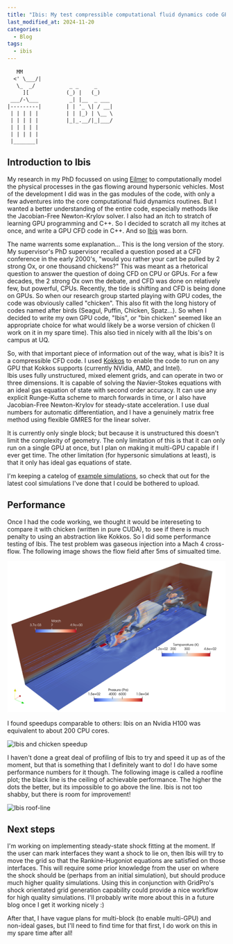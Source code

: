 ```yaml
---
title: "Ibis: My test compressible computational fluid dynamics code GPUs"
last_modified_at: 2024-11-20
categories:
  - Blog
tags:
  - ibis
---
```


```
   MM      
  <' \___/| 
   \_  _/           _ _     _     
     ][            (_) |   (_)    
 ___/-\___          _| |__  _ ___ 
|---------|        | | '_ \| / __|
 | | | | |         | | |_) | \__ \
 | | | | |         |_|_.__/|_|___/
 | | | | |     
 | | | | |                
 |_______|
```


## Introduction to Ibis
My research in my PhD focussed on using [Eilmer](gdtk-uq/gdtk) to computationally model the physical processes in the gas flowing around hypersonic vehicles.
Most of the development I did was in the gas modules of the code, with only a few adventures into the core computational fluid dynamics routines.
But I wanted a better understanding of the entire code, especially methods like the Jacobian-Free Newton-Krylov solver.
I also had an itch to stratch of learning GPU programming and C++.
So I decided to scratch all my itches at once, and write a GPU CFD code in C++.
And so [Ibis](https://wattrg.github.io/ibis/) was born.

The name warrents some explanation... 
This is the long version of the story.
My supervisor's PhD supervisor recalled a question posed at a CFD conference in the early 2000's, "would you rather your cart be pulled by 2 strong Ox, or one thousand chickens?"
This was meant as a rhetorical question to answer the question of doing CFD on CPU or GPUs.
For a few decades, the 2 strong Ox own the debate, and CFD was done on relatively few, but powerful, CPUs.
Recently, the tide is shifting and CFD is being done on GPUs.
So when our research group started playing with GPU codes, the code was obviously called "chicken".
This also fit with the long history of codes named after birds (Seagul, Puffin, Chicken, Spatz...).
So when I decided to write my own GPU code, "Ibis", or "bin chicken" seemed like an appropriate choice for what would likely be a worse version of chicken (I work on it in my spare time).
This also tied in nicely with all the Ibis's on campus at UQ.

So, with that important piece of information out of the way, what is ibis?
It is a compressible CFD code.
I used [Kokkos](www.kokkos.org "Kokkos") to enable the code to run on any GPU that Kokkos supports (currently NVidia, AMD, and Intel).  
Ibis uses fully unstructured, mixed element grids, and can operate in two or three dimensions.
It is capable of solving the Navier-Stokes equations with an ideal gas equation of state with second order accuracy.
It can use any explicit Runge-Kutta scheme to march forwards in time, or I also have Jacobian-Free Newton-Krylov for steady-state acceleration.
I use dual numbers for automatic differentiation, and I have a genuinely matrix free method using flexible GMRES for the linear solver.

It is currently only single block; but because it is unstructured this doesn't limit the complexity of geometry.
The only limitation of this is that it can only run on a single GPU at once, but I plan on making it multi-GPU capable if I ever get time.
The other limitation (for hypersonic simulations at least), is that it only has ideal gas equations of state.

I'm keeping a catelog of [example simulations](https://wattrg.github.io/ibis/examples), so check that out for the latest cool simulations I've done that I could be bothered to upload.

## Performance
Once I had the code working, we thought it would be intereseting to compare it with chicken (written in pure CUDA), to see if there is much penalty to using an abstraction like Kokkos.
So I did some performance testing of Ibis.
The test problem was gaseous injection into a Mach 4 cross-flow.
The following image shows the flow field after 5ms of simualted time.

![Test problem](visualisation.png "Test problem after 5ms")

I found speedups comparable to others: Ibis on an Nvidia H100 was equivalent to about 200 CPU cores.

![Ibis and chicken speedup](gpu_acceleration.png "Ibis Speed-up")

I haven't done a great deal of profiling of Ibis to try and speed it up as of the moment, but that is something that I definitely want to do!
I do have some performance numbers for it though.
The following image is called a roofline plot; the black line is the ceiling of achievable performance.
The higher the dots the better, but its impossible to go above the line.
Ibis is not too shabby, but there is room for improvement!

![Ibis roof-line](roofline.png "Roofline plot")

## Next steps
I'm working on implementing steady-state shock fitting at the moment.
If the user can mark interfaces they want a shock to lie on, then Ibis will try to move the grid so that the Rankine-Hugoniot equations are satisfied on those interfaces.
This will require some prior knowledge from the user on where the shock should be (perhaps from an initial simulation), but should produce much higher quality simulations.
Using this in conjunction with GridPro's shock orientated grid generation capability could provide a nice workflow for high quality simulations.
I'll probably write more about this in a future blog once I get it working nicely :)

After that, I have vague plans for multi-block (to enable multi-GPU) and non-ideal gases, but I'll need to find time for that first, I do work on this in my spare time after all!
